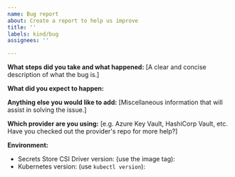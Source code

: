 ```yaml
---
name: Bug report
about: Create a report to help us improve
title: ''
labels: kind/bug
assignees: ''

---
```


**What steps did you take and what happened:**
[A clear and concise description of what the bug is.]


**What did you expect to happen:**


**Anything else you would like to add:**
[Miscellaneous information that will assist in solving the issue.]


**Which provider are you using:**
[e.g. Azure Key Vault, HashiCorp Vault, etc. Have you checked out the provider's repo for more help?]


**Environment:**

- Secrets Store CSI Driver version: (use the image tag):
- Kubernetes version: (use `kubectl version`):
